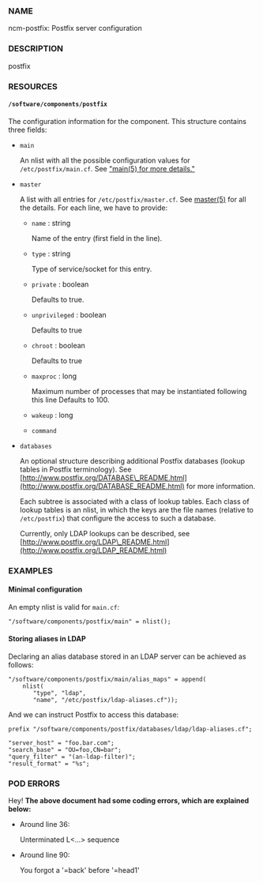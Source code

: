 ### NAME

ncm-postfix: Postfix server configuration

### DESCRIPTION

postfix

### RESOURCES

#### `/software/components/postfix`

The configuration information for the component. This structure
contains three fields:

- `main`

    An nlist with all the possible configuration values for
    `/etc/postfix/main.cf`. See ["main(5) for more details."](#main-5-for-more-details)

- `master`

    A list with all entries for `/etc/postfix/master.cf`. See
    [master(5)](http://man.he.net/man5/master) for all the details. For each line, we have to provide:

    - `name` : string

        Name of the entry (first field in the line).

    - `type` :  string

        Type of service/socket for this entry.

    - `private` : boolean

        Defaults to true.

    - `unprivileged` : boolean

        Defaults to true

    - `chroot` : boolean

        Defaults to true

    - `maxproc` : long

        Maximum number of processes that may be instantiated following this
        line Defaults to 100.

    - `wakeup` : long
    - `command`

- `databases`

    An optional structure describing additional Postfix databases (lookup
    tables in Postfix terminology). See
    [http://www.postfix.org/DATABASE\_README.html](http://www.postfix.org/DATABASE_README.html) for more information.

    Each subtree is associated with a class of lookup tables. Each class
    of lookup tables is an nlist, in which the keys are the file names
    (relative to `/etc/postfix`) that configure the access to such a database.

    Currently, only LDAP lookups can be described, see
    [http://www.postfix.org/LDAP\_README.html](http://www.postfix.org/LDAP_README.html)

### EXAMPLES

#### Minimal configuration

An empty nlist is valid for `main.cf`:

    "/software/components/postfix/main" = nlist();

#### Storing aliases in LDAP

Declaring an alias database stored in an LDAP server can be achieved as follows:

    "/software/components/postfix/main/alias_maps" = append(
        nlist(
           "type", "ldap",
           "name", "/etc/postfix/ldap-aliases.cf"));

And we can instruct Postfix to access this database:

    prefix "/software/components/postfix/databases/ldap/ldap-aliases.cf";

    "server_host" = "foo.bar.com";
    "search_base" = "OU=foo,CN=bar";
    "query_filter" = "(an-ldap-filter)";
    "result_format" = "%s";

### POD ERRORS

Hey! **The above document had some coding errors, which are explained below:**

- Around line 36:

    Unterminated L<...> sequence

- Around line 90:

    You forgot a '=back' before '=head1'
